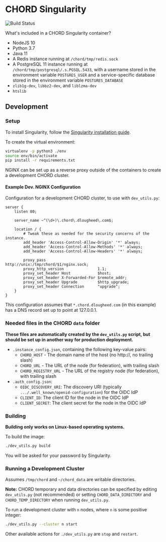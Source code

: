 # CHORD Singularity

![Build Status](https://travis-ci.org/c3g/chord_singularity.svg?branch=master)

What's included in a CHORD Singularity container?

  * NodeJS 10
  * Python 3.7
  * Java 11
  * A Redis instance running at `/chord/tmp/redis.sock`
  * A PostgreSQL 11 instance running at `/chord/tmp/postgresql/.s.PGSQL.5433`, with a username stored in the
    environment variable `POSTGRES_USER` and a service-specific database stored in the environment variable
    `POSTGRES_DATABASE`
  * `zlib1g-dev`, `libbz2-dev`, and `liblzma-dev`
  * `htslib`


## Development

### Setup

To install Singularity, follow the
[Singularity installation guide](https://sylabs.io/guides/3.4/user-guide/installation.html).

To create the virtual environment:

```bash
virtualenv -p python3 ./env
source env/bin/activate
pip install -r requirements.txt
```

NGINX can be set up as a reverse proxy outside of the containers to create a
development CHORD cluster.

#### Example Dev. NGINX Configuration

Configuration for a development CHORD cluster, to use with `dev_utils.py`:

```nginx
server {
    listen 80;

    server_name ~^(\d+)\.chord\.dlougheed\.com$;

    location / {
        # Tweak these as needed for the security concerns of the instance.
        add_header 'Access-Control-Allow-Origin' '*' always;
        add_header 'Access-Control-Allow-Methods' '*' always;
        add_header 'Access-Control-Allow-Headers' '*' always;

        proxy_pass                       http://unix:/tmp/chord/$1/nginx.sock;
        proxy_http_version               1.1;
        proxy_set_header Host            $host;
        proxy_set_header X-Forwarded-For $remote_addr;
        proxy_set_header Upgrade         $http_upgrade;
        proxy_set_header Connection      "upgrade";
    }
}
```

This configuration assumes that `*.chord.dlougheed.com` (in this example) has
a DNS record set up to point at 127.0.0.1.


### Needed files in the CHORD `data` folder

**These files are automatically created by the `dev_utils.py` script, but
should be set up in another way for production deployment.**

  * `.instance_config.json`, containing the following key-value pairs:
    * `CHORD_HOST` - The domain name of the host (no http://, no trailing slash)
    * `CHORD_URL` - The URL of the node (for federation), with trailing slash
    * `CHORD_REGISTRY_URL` - The URL of the registry node (for federation), with trailing slash
  * `.auth_config.json`:
    * `OIDC_DISCOVERY_URI`: The discovery URI (typically
      `.../.well_known/openid-configuration`) for the OIDC IdP
    * `CLIENT_ID`: The client ID for the node in the OIDC IdP
    * `CLIENT_SECRET`: The client secret for the node in the OIDC IdP


### Building

**Building only works on Linux-based operating systems.**

To build the image:

```bash
./dev_utils.py build
```

You will be asked for your password by Singularity.


### Running a Development Cluster

Assumes `/tmp/chord` and `~/chord_data` are writable directories.

**Note:** CHORD temporary and data directories can be specified by editing `dev_utils.py` (not recommended) or setting
`CHORD_DATA_DIRECTORY` and `CHORD_TEMP_DIRECTORY` when running `dev_utils.py`.

To run a development cluster with `n` nodes, where `n` is some positive integer:

```bash
./dev_utils.py --cluster n start
```

Other available actions for `./dev_utils.py` are `stop` and `restart`.
